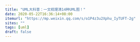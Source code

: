 ```yaml
---
title: "UML大科普：一文梳理清14种UML图！"
date: 2020-05-22T16:36:14+08:00
itemurl: "https://mp.weixin.qq.com/s/o1P4z3u2Xphu_IyTUFT-2g"
sites: ""
tags: [uml]
draft: false
---
```


